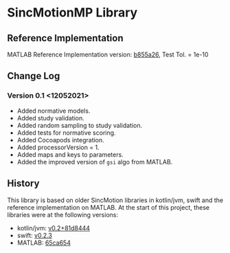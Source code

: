 # SincMotionMP Library

## Reference Implementation

MATLAB Reference Implementation version: [b855a26](https://github.com/GallVp/innerEarMatlab/commit/b855a2687972a6dceb768848287e10054ec1ff74), Test Tol. = 1e-10 

## Change Log

### Version 0.1 <12052021>

+ Added normative models.
+ Added study validation.
+ Added random sampling to study validation.
+ Added tests for normative scoring.
+ Added Cocoapods integration.
+ Added processorVersion = 1.
+ Added maps and keys to parameters.
+ Added the improved version of `gsi` algo from MATLAB.

## History

This library is based on older SincMotion libraries in kotlin/jvm, swift and the reference implementation on MATLAB. At the start of this project, these libraries were at the following versions:

+ kotlin/jvm: [v0.2+81d8444](https://github.com/GallVp/libsinc-android/commit/81d84447a46d203ce60b51d7d6e311a371cfebe4)
+ swift: [v0.2.3](https://github.com/GallVp/SincMotion/tree/v0.2.3)
+ MATLAB: [65ca654](https://github.com/GallVp/innerEarMatlab/commit/65ca654f33a305918c55f07270e3278461503fb5)
